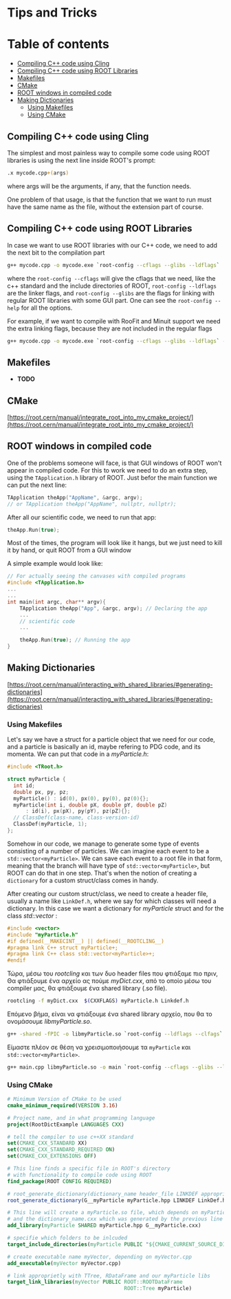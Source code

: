 # Tips and Tricks

# Table of contents
- [Compiling C++ code using Cling](#compiling-c-code-using-cling)
- [Compiling C++ code using ROOT Libraries](#compiling-c-code-using-root-libraries)
- [Makefiles](#makefiles)
- [CMake](#cmake)
- [ROOT windows in compiled code](#root-windows-in-compiled-code)
- [Making Dictionaries](#making-dictionaries)
  - [Using Makefiles](#using-makefiles)
  - [Using CMake](#using-cmake)
  


## Compiling C++ code using Cling

The simplest and most painless way to compile some code using ROOT libraries is using the next line inside ROOT's prompt:
``` bash
.x mycode.cpp+(args)
```
where args will be the arguments, if any, that the function needs.

One problem of  that usage, is that the function that we want to run must have the same name as the file, without the extension part of course.

## Compiling C++ code using ROOT Libraries

In case we want to use ROOT libraries with our C++ code, we need to add the next bit to the compilation part
``` bash
g++ mycode.cpp -o mycode.exe `root-config --cflags --glibs --ldflags`
```
where the ```root-config --cflags``` will give the cflags that we need, like the c++ standard and the include directories of ROOT, ```root-config --ldflags``` are the linker flags, and ```root-config --glibs``` are the flags for linking with regular ROOT libraries with some GUI part. One can see the ```root-config --help``` for all the options.

For example, if we want to compile with RooFit and Minuit support we need the extra linking flags, because they are not included in the regular flags
``` bash
g++ mycode.cpp -o mycode.exe `root-config --cflags --glibs --ldflags` -lRooFit -lRooFitCore -lMinuit
```


## Makefiles

* **TODO**

## CMake
[https://root.cern/manual/integrate_root_into_my_cmake_project/](https://root.cern/manual/integrate_root_into_my_cmake_project/)

## ROOT windows in compiled code

One of the problems someone will face, is that GUI windows of ROOT won't appear in compiled code. For this to work we need to do an extra step, using the ```TApplication.h``` library of ROOT. Just befor the main function we can put the next line: 

```cpp 
TApplication theApp("AppName", &argc, argv);
// or TApplication theApp("AppName", nullptr, nullptr); 
```

After all our scientific code, we need to run that app:

```cpp 
theApp.Run(true);
```
Most of the times, the program will look like it hangs, but we just need to kill it by hand, or quit ROOT from a GUI window

A simple example would look like:

```cpp
// For actually seeing the canvases with compiled programs
#include <TApplication.h>
...
...
int main(int argc, char** argv){
    TApplication theApp("App", &argc, argv); // Declaring the app
    ...
    // scientific code 
    ...

    theApp.Run(true); // Running the app
}

```

## Making Dictionaries
[https://root.cern/manual/interacting_with_shared_libraries/#generating-dictionaries](https://root.cern/manual/interacting_with_shared_libraries/#generating-dictionaries)
### Using Makefiles
Let's say we have a struct for a particle object that we need for our code, and a particle is basically an id, maybe refering to PDG code, and its momenta. We can put that code in a *myParticle.h*:

```cpp
#include <TRoot.h>

struct myParticle {
  int id;
  double px, py, pz;
  myParticle() : id(0), px(0), py(0), pz(0){};
  myParticle(int i, double pX, double pY, double pZ)
      : id(i), px(pX), py(pY), pz(pZ){};
  // ClassDef(class-name, class-version-id)
  ClassDef(myParticle, 1);
};
```

Somehow in our code, we manage to generate some type of events consisting of a number of particles. We can imagine each event to be a ```std::vector<myParticle>```. We can save each event to a root file in that form, meaning that the branch will have type of ```std::vector<myParticle>```, but ROOT can do that in one step. That's when the notion of creating a `dictionary` for a custom struct/class comes in handy. 

After creating our custom struct/class, we need to create a header file, usually a name like `LinkDef.h`, where we say for which classes will need a dictionary. In this case we want a dictionary for *myParticle* struct and for the class *std::vector<myParticle>* :
```cpp
#include <vector>
#include "myParticle.h"
#if defined(__MAKECINT__) || defined(__ROOTCLING__)
#pragma link C++ struct myParticle+;
#pragma link C++ class std::vector<myParticle>+;
#endif
```


Τώρα, μέσω του *rootcling* και των δυο header files που φτιάξαμε πιο πριν, Θα φτιάξουμε ένα αρχείο ας πούμε *myDict.cxx*, από το οποίο μέσω του compiler μας, θα φτιάξουμε ένα shared library (.so file). 

``` sh
rootcling -f myDict.cxx  $(CXXFLAGS) myParticle.h Linkdef.h
```

Επόμενο βήμα, είναι να φτιάξουμε ένα shared library αρχείο, που θα το ονομάσουμε *libmyParticle.so*. 
```sh
g++ -shared -fPIC -o libmyParticle.so `root-config --ldflags --clfags` myDict.cxx
```

Είμαστε πλέον σε θέση να χρεισιμοποιήσουμε τα `myParticle` και `std::vector<myParticle>`. 
```sh 
g++ main.cpp libmyParticle.so -o main `root-config --cflags --glibs --ldflags`
```

### Using CMake


```cmake
# Minimum Version of CMake to be used
cmake_minimum_required(VERSION 3.16)

# Project name, and in what programming language
project(RootDictExample LANGUAGES CXX)

# tell the compiler to use c++XX standard
set(CMAKE_CXX_STANDARD XX)
set(CMAKE_CXX_STANDARD_REQUIRED ON)
set(CMAKE_CXX_EXTENSIONS OFF)

# This line finds a specific file in ROOT's directory
# with functionality to compile code using ROOT
find_package(ROOT CONFIG REQUIRED)

# root_generate_dictionary(dictionary_name header_file LINKDEF appropriate_linkdef_header)
root_generate_dictionary(G__myParticle myParticle.hpp LINKDEF LinkDef.h)

# This line will create a myParticle.so file, which depends on myParticle.hpp header file 
# and the dictionary_name.cxx which was generated by the previous line
add_library(myParticle SHARED myParticle.hpp G__myParticle.cxx)

# specifie which folders to be inlcuded
target_include_directories(myParticle PUBLIC "${CMAKE_CURRENT_SOURCE_DIR}")

# create executable name myVector, depending on myVector.cpp
add_executable(myVector myVector.cpp)

# link approprietly with TTree, RDataFrame and our myParticle libs
target_link_libraries(myVector PUBLIC ROOT::ROOTDataFrame
                                      ROOT::Tree myParticle)
```



